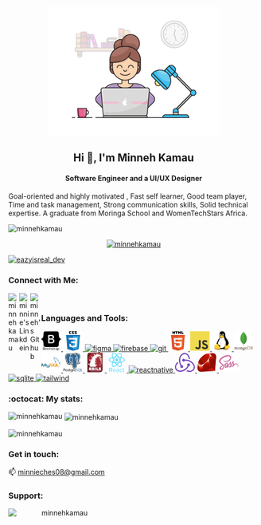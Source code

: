 
<p align="center">
  <img src="my.gif" alt="GIF">
</p>

<h2 align="center">Hi 👋, I'm Minneh Kamau</h2>


<h4 align="center">Software Engineer and a UI/UX Designer</h4>

Goal-oriented and highly motivated , Fast self learner, Good team player, Time and task management, Strong communication skills, Solid technical expertise. A graduate from Moringa School and WomenTechStars Africa.
<p align="left"> <img src="https://komarev.com/ghpvc/?username=minnehkamau &label=Profile%20views&color=0e75b6&style=flat" alt="minnehkamau" /> </p>


<p align="center"> <a href="https://github-profile-trophy.vercel.app/?username=ryo-ma"><img src="https://github-profile-trophy.vercel.app/?username=minnehkamau" alt="minnehkamau" /></a></p>
<p align="left"> <a href="https://twitter.com/software_kamauM?t=-FjGJeT1vD0wkFjbP0nXig&s=08" target="blank"><img src="https://img.shields.io/twitter/follow/software_kamauM?logo=twitter&style=for-the-badge" alt="eazyisreal_dev" /></a> </p>


### Connect with Me:
<p align="left">
 <a href="https://twitter.com/software_kamauM?t=-FjGJeT1vD0wkFjbP0nXig&s=08" target="blank">
  <img align="left" alt="minnehkamau" width="22px" src="https://cdn.jsdelivr.net/npm/simple-icons@v3/icons/twitter.svg" />
</a>
<a href="https://twitter.com/software_kamauM?t=-FjGJeT1vD0wkFjbP0nXig&s=08" target="blank">
  <img align="left" alt="minnie's Linkdein" width="22px" src="https://cdn.jsdelivr.net/npm/simple-icons@v3/icons/linkedin.svg" />
</a>
<a href="https://github.com/minnehkamau">
  <img align="left" alt="minneh's Github" width="22px" src="https://cdn.jsdelivr.net/npm/simple-icons@v3/icons/github.svg" />
</a>
</p>
</br>

### Languages and Tools:

<p align="left"> <a href="https://getbootstrap.com" target="_blank" rel="noreferrer"> <img src="https://raw.githubusercontent.com/devicons/devicon/master/icons/bootstrap/bootstrap-plain-wordmark.svg" alt="bootstrap" width="40" height="40"/> </a> <a href="https://www.w3schools.com/css/" target="_blank" rel="noreferrer"> <img src="https://raw.githubusercontent.com/devicons/devicon/master/icons/css3/css3-original-wordmark.svg" alt="css3" width="40" height="40"/> </a> <a href="https://www.figma.com/" target="_blank" rel="noreferrer"> <img src="https://www.vectorlogo.zone/logos/figma/figma-icon.svg" alt="figma" width="40" height="40"/> </a> <a href="https://firebase.google.com/" target="_blank" rel="noreferrer"> <img src="https://www.vectorlogo.zone/logos/firebase/firebase-icon.svg" alt="firebase" width="40" height="40"/> </a> <a href="https://git-scm.com/" target="_blank" rel="noreferrer"> <img src="https://www.vectorlogo.zone/logos/git-scm/git-scm-icon.svg" alt="git" width="40" height="40"/> </a> <a href="https://www.w3.org/html/" target="_blank" rel="noreferrer"> <img src="https://raw.githubusercontent.com/devicons/devicon/master/icons/html5/html5-original-wordmark.svg" alt="html5" width="40" height="40"/> </a> <a href="https://developer.mozilla.org/en-US/docs/Web/JavaScript" target="_blank" rel="noreferrer"> <img src="https://raw.githubusercontent.com/devicons/devicon/master/icons/javascript/javascript-original.svg" alt="javascript" width="40" height="40"/> </a> <a href="https://www.linux.org/" target="_blank" rel="noreferrer"> <img src="https://raw.githubusercontent.com/devicons/devicon/master/icons/linux/linux-original.svg" alt="linux" width="40" height="40"/> </a> <a href="https://www.mongodb.com/" target="_blank" rel="noreferrer"> <img src="https://raw.githubusercontent.com/devicons/devicon/master/icons/mongodb/mongodb-original-wordmark.svg" alt="mongodb" width="40" height="40"/> </a> <a href="https://www.mysql.com/" target="_blank" rel="noreferrer"> <img src="https://raw.githubusercontent.com/devicons/devicon/master/icons/mysql/mysql-original-wordmark.svg" alt="mysql" width="40" height="40"/> </a> <a href="https://www.postgresql.org" target="_blank" rel="noreferrer"> <img src="https://raw.githubusercontent.com/devicons/devicon/master/icons/postgresql/postgresql-original-wordmark.svg" alt="postgresql" width="40" height="40"/> </a> <a href="https://rubyonrails.org" target="_blank" rel="noreferrer"> <img src="https://raw.githubusercontent.com/devicons/devicon/master/icons/rails/rails-original-wordmark.svg" alt="rails" width="40" height="40"/> </a> <a href="https://reactjs.org/" target="_blank" rel="noreferrer"> <img src="https://raw.githubusercontent.com/devicons/devicon/master/icons/react/react-original-wordmark.svg" alt="react" width="40" height="40"/> </a> <a href="https://reactnative.dev/" target="_blank" rel="noreferrer"> <img src="https://reactnative.dev/img/header_logo.svg" alt="reactnative" width="40" height="40"/> </a> <a href="https://redux.js.org" target="_blank" rel="noreferrer"> <img src="https://raw.githubusercontent.com/devicons/devicon/master/icons/redux/redux-original.svg" alt="redux" width="40" height="40"/> </a> <a href="https://www.ruby-lang.org/en/" target="_blank" rel="noreferrer"> <img src="https://raw.githubusercontent.com/devicons/devicon/master/icons/ruby/ruby-original.svg" alt="ruby" width="40" height="40"/> </a> <a href="https://sass-lang.com" target="_blank" rel="noreferrer"> <img src="https://raw.githubusercontent.com/devicons/devicon/master/icons/sass/sass-original.svg" alt="sass" width="40" height="40"/> </a> <a href="https://www.sqlite.org/" target="_blank" rel="noreferrer"> <img src="https://www.vectorlogo.zone/logos/sqlite/sqlite-icon.svg" alt="sqlite" width="40" height="40"/> </a> <a href="https://tailwindcss.com/" target="_blank" rel="noreferrer"> <img src="https://www.vectorlogo.zone/logos/tailwindcss/tailwindcss-icon.svg" alt="tailwind" width="40" height="40"/> </a> </p>


### :octocat: My stats:
<p><img align="left" src="https://github-readme-stats.vercel.app/api/top-langs?username=minnehkamau&show_icons=true&locale=en&layout=compact&theme=tokyonight" alt="minnehkamau" /></p>
<p>&nbsp;<img align="center" src="https://github-readme-stats.vercel.app/api?username=minnehkamau&show_icons=true&locale=en&layout=compact&theme=tokyonight" alt="minnehkamau" /></p>

<p><img align="center" src="https://github-readme-streak-stats.herokuapp.com/?user=minnehkamau&show_icons=true&locale=en&layout=compact&theme=tokyonight" alt="minnehkamau" /></p>

### Get in touch:

 📫 minnieches08@gmail.com

<h3 align="left">Support:</h3>
<p align="center"><a href="https://bmc.link/minniewrit4"><img align="left" src="https://cdn.buymeacoffee.com/buttons/v2/default-yellow.png" height="50" width="210" alt="minnehkamau" /></a></p>




<!--
**minnehkamau/minnehkamau** is a ✨ _special_ ✨ repository because its `README.md` (this file) appears on your GitHub profile.

Here are some ideas to get you started:

- 🔭 I’m currently working as a a full stack software engineer, developing web applications using modern technologies such as React, JavaScript, and Ruby on Rails....
- 👯 I’m looking to collaborate on upc ...
- 🤔 I’m looking for help with ...
- 💬 Ask me about ...
- 📫 How to reach me: ...
- 😄 Pronouns: ...
- ⚡ Fun fact: ...
-->
